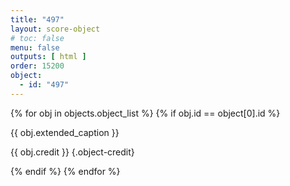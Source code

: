 ```yaml
---
title: "497"
layout: score-object
# toc: false
menu: false
outputs: [ html ]
order: 15200
object:
  - id: "497"
---
```


{% for obj in objects.object_list %}
{% if obj.id == object[0].id %}

{{ obj.extended_caption }}

{{ obj.credit }} {.object-credit}

{% endif %}
{% endfor %}
